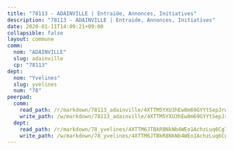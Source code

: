 ```yaml
---
title: "78113 - ADAINVILLE | Entraide, Annonces, Initiatives"
description: "78113 - ADAINVILLE | Entraide, Annonces, Initiatives"
date: 2020-01-11T14:09:21+09:00
collapsible: false
layout: commune
comm:
  nom: "ADAINVILLE"
  slug: adainville
  cp: "78113"
dept:
  nom: "Yvelines"
  slug: yvelines
  num: "78"
peerpad:
  comm:
    read_path: /r/markdown/78113_adainville/4XTTM5YXU3hEw8m69GYYtSepJrwpVta9g5irvFFfPH5ztTwst
    write_path: /w/markdown/78113_adainville/4XTTM5YXU3hEw8m69GYYtSepJrwpVta9g5irvFFfPH5ztTwst-K3TgV1mgEmavKGVwTrYfKGFNJw3cj5sFcXgwet9ZD75hVBPF6vgLfBMhLZxQJMT8KTXdRzYhtiUu2MQnk8zGxCpT92eXQgNSbYX3nQ48S7MbDuustFjekrBjjUBNxa2BYu9RnhZQ
  dept:
    read_path: /r/markdown/78_yvelines/4XTTM6JTBkR8NkNb4WEo1AchzLuq6Cg73ydg7w9pErcQZA13p
    write_path: /w/markdown/78_yvelines/4XTTM6JTBkR8NkNb4WEo1AchzLuq6Cg73ydg7w9pErcQZA13p-K3TgUBFRQCPZwoWqJkunXeSjdgbtU3xzUSsui8DBc3rCTw6mbo4gNvfQRdE99JD3AnVW7fzseq687LKfGWCfAPajih5ByiZ3SpFz1r449oWaDnM5BHKZTbYtf6pEhRvzWbcazhrS
---
```


